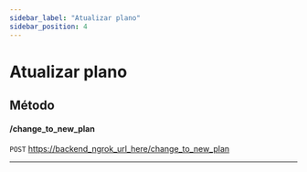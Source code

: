 ```yaml
---
sidebar_label: "Atualizar plano"
sidebar_position: 4
---
```


# Atualizar plano

## Método

#### /change_to_new_plan

`POST` <https://backend_ngrok_url_here/change_to_new_plan>

---
